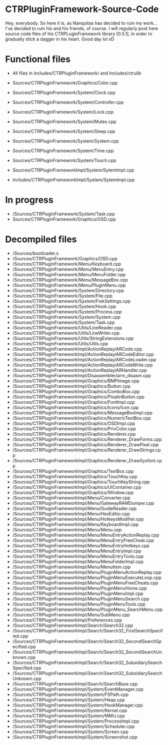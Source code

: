 # CTRPluginFramework-Source-Code
Hey, everybody. So here it is, as Nanquitas has decided to ruin my work... I've decided to ruin his and his friends, of course. I will regularly post here source code files of his CTRPLuginFramework library [0.5.1], in order to gradually stick a dagger in his heart. Good day lol xD

# Functional files

- All files in Includes/CTRPluginFramework/ and Includes/ctrulib


- Sources/CTRPluginFramework/Graphics/Color.cpp
- Sources/CTRPluginFramework/System/Clock.cpp
- Sources/CTRPluginFramework/System/Controller.cpp
- Sources/CTRPluginFramework/System/Lock.cpp
- Sources/CTRPluginFramework/System/Mutex.cpp
- Sources/CTRPluginFramework/System/Sleep.cpp
- Sources/CTRPluginFramework/System/System.cpp
- Sources/CTRPluginFramework/System/Time.cpp
- Sources/CTRPluginFramework/System/Touch.cpp

- Sources/CTRPluginFrameworkImpl/System/SytemImpl.cpp
- Includes/CTRPluginFrameworkImpl/System/SytemImpl.cpp

# In progress

- /Sources/CTRPluginFramework/System/Task.cpp
- Sources/CTRPluginFramework/Graphics/OSD.cpp

# Decompiled files

- /Sources/bootloader.s
- /Sources/CTRPluginFramework/Graphics/OSD.cpp
- /Sources/CTRPluginFramework/Menu/Keyboard.cpp
- /Sources/CTRPluginFramework/Menu/MenuEntry.cpp
- /Sources/CTRPluginFramework/Menu/MenuFolder.cpp
- /Sources/CTRPluginFramework/Menu/MessageBox.cpp
- /Sources/CTRPluginFramework/Menu/PluginMenu.cpp
- /Sources/CTRPluginFramework/System/Directory.cpp
- /Sources/CTRPluginFramework/System/File.cpp
- /Sources/CTRPluginFramework/System/FwkSettings.cpp
- /Sources/CTRPluginFramework/System/Hook.cpp
- /Sources/CTRPluginFramework/System/Process.cpp
- /Sources/CTRPluginFramework/System/System.cpp
- /Sources/CTRPluginFramework/System/Task.cpp
- /Sources/CTRPluginFramework/Utils/LineReader.cpp
- /Sources/CTRPluginFramework/Utils/LineWriter.cpp
- /Sources/CTRPluginFramework/Utils/StringExtensions.cpp
- /Sources/CTRPluginFramework/Utils/Utils.cpp
- /Sources/CTRPluginFrameworkImpl/ActionReplay/ARCode.cpp
- /Sources/CTRPluginFrameworkImpl/ActionReplay/ARCodeEditor.cpp
- /Sources/CTRPluginFrameworkImpl/ActionReplay/ARCodeLoader.cpp
- /Sources/CTRPluginFrameworkImpl/ActionReplay/ARCodeWrite.cpp
- /Sources/CTRPluginFrameworkImpl/ActionReplay/ARHandler.cpp
- /Sources/CTRPluginFrameworkImpl/Disassembler/arm_disasm.cpp
- /Sources/CTRPluginFrameworkImpl/Graphics/BMPImage.cpp
- /Sources/CTRPluginFrameworkImpl/Graphics/Button.cpp
- /Sources/CTRPluginFrameworkImpl/Graphics/ComboBox.cpp
- /Sources/CTRPluginFrameworkImpl/Graphics/FloatinButton.cpp
- /Sources/CTRPluginFrameworkImpl/Graphics/FontImpl.cpp
- /Sources/CTRPluginFrameworkImpl/Graphics/Icons/Icon.cpp
- /Sources/CTRPluginFrameworkImpl/Graphics/MessageBoxImpl.cpp
- /Sources/CTRPluginFrameworkImpl/Graphics/NumericTextBox.cpp
- /Sources/CTRPluginFrameworkImpl/Graphics/OSDImpl.cpp
- /Sources/CTRPluginFrameworkImpl/Graphics/PrivColor.cpp
- /Sources/CTRPluginFrameworkImpl/Graphics/Renderer.cpp
- /Sources/CTRPluginFrameworkImpl/Graphics/Renderer_DrawForms.cpp
- /Sources/CTRPluginFrameworkImpl/Graphics/Renderer_DrawPixel.cpp
- /Sources/CTRPluginFrameworkImpl/Graphics/Renderer_DrawStrings.cpp
- /Sources/CTRPluginFrameworkImpl/Graphics/Renderer_DrawSysfont.cpp
- /Sources/CTRPluginFrameworkImpl/Graphics/TextBox.cpp
- /Sources/CTRPluginFrameworkImpl/Graphics/TouchKey.cpp
- /Sources/CTRPluginFrameworkImpl/Graphics/TouchKeyString.cpp
- /Sources/CTRPluginFrameworkImpl/Graphics/UIContainer.cpp
- /Sources/CTRPluginFrameworkImpl/Graphics/Window.cpp
- /Sources/CTRPluginFrameworkImpl/Menu/Converter.cpp
- /Sources/CTRPluginFrameworkImpl/Menu/GatewayRAMDumper.cpp
- /Sources/CTRPluginFrameworkImpl/Menu/GuideReader.cpp
- /Sources/CTRPluginFrameworkImpl/Menu/HexEditor.cpp
- /Sources/CTRPluginFrameworkImpl/Menu/HotkeysModifier.cpp
- /Sources/CTRPluginFrameworkImpl/Menu/KeyboardImpl.cpp
- /Sources/CTRPluginFrameworkImpl/Menu/Menu.cpp
- /Sources/CTRPluginFrameworkImpl/Menu/MenuEntryActionReplay.cpp
- /Sources/CTRPluginFrameworkImpl/Menu/MenuEntryFreeCheat.cpp
- /Sources/CTRPluginFrameworkImpl/Menu/MenuEntryHotkeys.cpp
- /Sources/CTRPluginFrameworkImpl/Menu/MenuEntryImpl.cpp
- /Sources/CTRPluginFrameworkImpl/Menu/MenuEntryTools.cpp
- /Sources/CTRPluginFrameworkImpl/Menu/MenuFolderImpl.cpp
- /Sources/CTRPluginFrameworkImpl/Menu/MenuItem.cpp
- /Sources/CTRPluginFrameworkImpl/Menu/PluginMenuActionReplay.cpp
- /Sources/CTRPluginFrameworkImpl/Menu/PluginMenuExecuteLoop.cpp
- /Sources/CTRPluginFrameworkImpl/Menu/PluginMenuFreeCheats.cpp
- /Sources/CTRPluginFrameworkImpl/Menu/PluginMenuHome.cpp
- /Sources/CTRPluginFrameworkImpl/Menu/PluginMenuImpl.cpp
- /Sources/CTRPluginFrameworkImpl/Menu/PluginMenuSearch.cpp
- /Sources/CTRPluginFrameworkImpl/Menu/PluginMenuTools.cpp
- /Sources/CTRPluginFrameworkImpl/Menu/PluginMenu_SearchMenu.cpp
- /Sources/CTRPluginFrameworkImpl/Menu/SubMenu.cpp
- /Sources/CTRPluginFrameworkImpl/Preferences.cpp
- /Sources/CTRPluginFrameworkImpl/Search/Search32.cpp
- /Sources/CTRPluginFrameworkImpl/Search/Search32_FirstSearchSpecified.cpp
- /Sources/CTRPluginFrameworkImpl/Search/Search32_SecondSearchSpecified.cpp
- /Sources/CTRPluginFrameworkImpl/Search/Search32_SecondSearchUnknown.cpp
- /Sources/CTRPluginFrameworkImpl/Search/Search32_SubsidiarySearchSpecified.cpp
- /Sources/CTRPluginFrameworkImpl/Search/Search32_SubsidiarySearchUnknown.cpp
- /Sources/CTRPluginFrameworkImpl/Search/SearchBase.cpp
- /Sources/CTRPluginFrameworkImpl/System/EventManager.cpp
- /Sources/CTRPluginFrameworkImpl/System/FSPath.cpp
- /Sources/CTRPluginFrameworkImpl/System/Heap.cpp
- /Sources/CTRPluginFrameworkImpl/System/HookManager.cpp
- /Sources/CTRPluginFrameworkImpl/System/Kernel.cpp
- /Sources/CTRPluginFrameworkImpl/System/MMU.cpp
- /Sources/CTRPluginFrameworkImpl/System/ProcessImpl.cpp
- /Sources/CTRPluginFrameworkImpl/System/Scheduler.cpp
- /Sources/CTRPluginFrameworkImpl/System/Screen.cpp
- /Sources/CTRPluginFrameworkImpl/System/Screenshot.cpp
